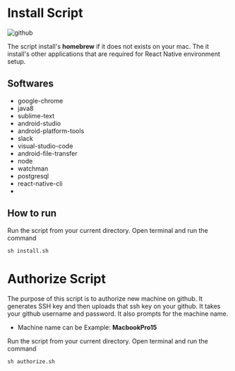 # Install Script
![github ](https://media.giphy.com/media/ARl0AWhpycfRe/giphy.gif)


The script install's **homebrew** if it does not exists on your mac.  The it install's other applications that are required for React Native environment setup. 

## Softwares
* google-chrome
* java8
* sublime-text
* android-studio
* android-platform-tools
* slack
* visual-studio-code 
* android-file-transfer
* node
* watchman
* postgresql
* react-native-cli
* 

## How to run
Run the script from your current directory. Open terminal and run the command
```
sh install.sh
```



# Authorize Script 


The purpose of this script is to authorize new machine on github. It generates SSH key and then uploads that ssh key on your github. It takes your github username and password. It also prompts for the machine name. 
* Machine name can be Example:  **MacbookPro15** 

Run the script from your current directory. Open terminal and run the command
```
sh authorize.sh
```